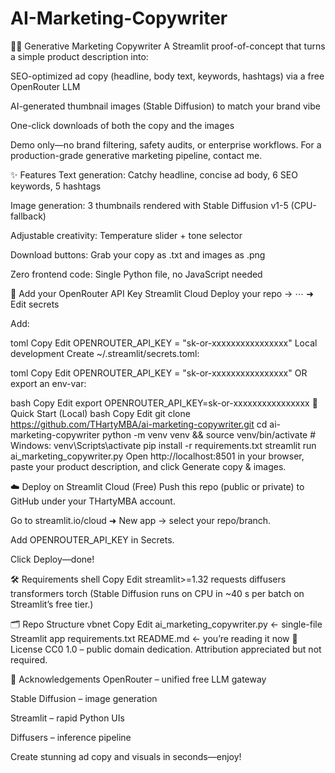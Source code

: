 # AI-Marketing-Copywriter

🎨🤖 Generative Marketing Copywriter
A Streamlit proof-of-concept that turns a simple product description into:

SEO-optimized ad copy (headline, body text, keywords, hashtags) via a free OpenRouter LLM

AI-generated thumbnail images (Stable Diffusion) to match your brand vibe

One-click downloads of both the copy and the images

Demo only—no brand filtering, safety audits, or enterprise workflows.
For a production-grade generative marketing pipeline, contact me.

✨ Features
Text generation: Catchy headline, concise ad body, 6 SEO keywords, 5 hashtags

Image generation: 3 thumbnails rendered with Stable Diffusion v1-5 (CPU-fallback)

Adjustable creativity: Temperature slider + tone selector

Download buttons: Grab your copy as .txt and images as .png

Zero frontend code: Single Python file, no JavaScript needed

🔑 Add your OpenRouter API Key
Streamlit Cloud
Deploy your repo → ⋯ ➜ Edit secrets

Add:

toml
Copy
Edit
OPENROUTER_API_KEY = "sk-or-xxxxxxxxxxxxxxxx"
Local development
Create ~/.streamlit/secrets.toml:

toml
Copy
Edit
OPENROUTER_API_KEY = "sk-or-xxxxxxxxxxxxxxxx"
OR export an env-var:

bash
Copy
Edit
export OPENROUTER_API_KEY=sk-or-xxxxxxxxxxxxxxxx
🚀 Quick Start (Local)
bash
Copy
Edit
git clone https://github.com/THartyMBA/ai-marketing-copywriter.git
cd ai-marketing-copywriter
python -m venv venv && source venv/bin/activate   # Windows: venv\Scripts\activate
pip install -r requirements.txt
streamlit run ai_marketing_copywriter.py
Open http://localhost:8501 in your browser, paste your product description, and click Generate copy & images.

☁️ Deploy on Streamlit Cloud (Free)
Push this repo (public or private) to GitHub under your THartyMBA account.

Go to streamlit.io/cloud ➜ New app → select your repo/branch.

Add OPENROUTER_API_KEY in Secrets.

Click Deploy—done!

🛠️ Requirements
shell
Copy
Edit
streamlit>=1.32
requests
diffusers
transformers
torch
(Stable Diffusion runs on CPU in ~40 s per batch on Streamlit’s free tier.)

🗂️ Repo Structure
vbnet
Copy
Edit
ai_marketing_copywriter.py   ← single-file Streamlit app
requirements.txt
README.md                    ← you’re reading it now
📜 License
CC0 1.0 – public domain dedication. Attribution appreciated but not required.

🙏 Acknowledgements
OpenRouter – unified free LLM gateway

Stable Diffusion – image generation

Streamlit – rapid Python UIs

Diffusers – inference pipeline

Create stunning ad copy and visuals in seconds—enjoy!
